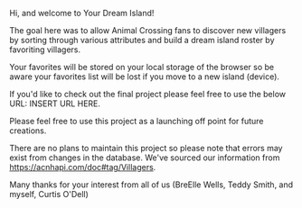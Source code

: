 Hi, and welcome to Your Dream Island!

The goal here was to allow Animal Crossing fans to discover new villagers by sorting through various attributes and build a dream island roster by favoriting villagers. 

Your favorites will be stored on your local storage of the browser so be aware your favorites list will be lost if you move to a new island (device). 

If you'd like to check out the final project please feel free to use the below URL:
INSERT URL HERE.


Please feel free to use this project as a launching off point for future creations. 

There are no plans to maintain this project so please note that errors may exist from changes in the database. We've sourced our information from https://acnhapi.com/doc#tag/Villagers. 


Many thanks for your interest from all of us (BreElle Wells, Teddy Smith, and myself, Curtis O'Dell)